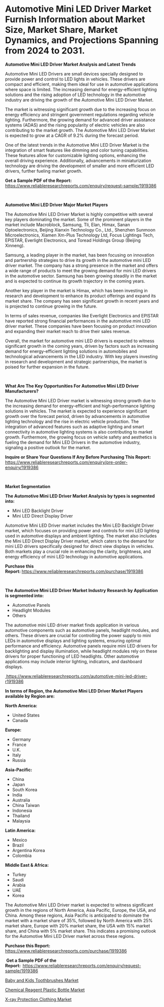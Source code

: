<p><h1>Automotive Mini LED Driver Market Furnish Information about Market Size, Market Share, Market Dynamics, and Projections Spanning from 2024 to 2031.</h1></p><p><strong>Automotive Mini LED Driver Market Analysis and Latest Trends</strong></p>
<p><p>Automotive Mini LED Drivers are small devices specially designed to provide power and control to LED lights in vehicles. These drivers are compact and efficient, making them ideal for use in automotive applications where space is limited. The increasing demand for energy-efficient lighting solutions and the rising adoption of LED technology in the automotive industry are driving the growth of the Automotive Mini LED Driver Market.</p><p>The market is witnessing significant growth due to the increasing focus on energy efficiency and stringent government regulations regarding vehicle lighting. Furthermore, the growing demand for advanced driver assistance systems (ADAS) and the rising popularity of electric vehicles are also contributing to the market growth. The Automotive Mini LED Driver Market is expected to grow at a CAGR of 9.2% during the forecast period.</p><p>One of the latest trends in the Automotive Mini LED Driver Market is the integration of smart features like dimming and color tuning capabilities. These features allow for customizable lighting options, enhancing the overall driving experience. Additionally, advancements in miniaturization technology are driving the development of smaller and more efficient LED drivers, further fueling market growth.</p></p>
<p><strong>Get a Sample PDF of the Report:&nbsp;</strong> <a href="https://www.reliableresearchreports.com/enquiry/request-sample/1919386">https://www.reliableresearchreports.com/enquiry/request-sample/1919386</a></p>
<p>&nbsp;</p>
<p><strong>Automotive Mini LED Driver Major Market Players</strong></p>
<p><p>The Automotive Mini LED Driver Market is highly competitive with several key players dominating the market. Some of the prominent players in the market include Macroblock, Samsung, Tli, Elan, Himax, Sanan Optoelectronics, Beijing Xianxin Technology Co., Ltd., Shenzhen Sunmoon Microelectronics, Xiamen Xm-Plus Technology Ltd, Focus Lightings Tech, EPISTAR, Everlight Electronics, and Toread Holdings Group (Beijing Xinneng).</p><p>Samsung, a leading player in the market, has been focusing on innovation and partnership strategies to drive its growth in the automotive mini LED driver market. The company has a strong presence in the market and offers a wide range of products to meet the growing demand for mini LED drivers in the automotive sector. Samsung has been growing steadily in the market and is expected to continue its growth trajectory in the coming years.</p><p>Another key player in the market is Himax, which has been investing in research and development to enhance its product offerings and expand its market share. The company has seen significant growth in recent years and is projected to continue growing in the future.</p><p>In terms of sales revenue, companies like Everlight Electronics and EPISTAR have reported strong financial performances in the automotive mini LED driver market. These companies have been focusing on product innovation and expanding their market reach to drive their sales revenue.</p><p>Overall, the market for automotive mini LED drivers is expected to witness significant growth in the coming years, driven by factors such as increasing demand for energy-efficient lighting solutions in automobiles and technological advancements in the LED industry. With key players investing in research and development and strategic partnerships, the market is poised for further expansion in the future.</p></p>
<p>&nbsp;</p>
<p><strong>What Are The Key Opportunities For Automotive Mini LED Driver Manufacturers?</strong></p>
<p><p>The Automotive Mini LED Driver market is witnessing strong growth due to the increasing demand for energy-efficient and high-performance lighting solutions in vehicles. The market is expected to experience significant growth over the forecast period, driven by advancements in automotive lighting technology and the rise in electric vehicle production. The integration of advanced features such as adaptive lighting and smart connectivity in automotive lighting systems is also contributing to market growth. Furthermore, the growing focus on vehicle safety and aesthetics is fueling the demand for Mini LED Drivers in the automotive industry, signaling a positive outlook for the market.</p></p>
<p><strong>Inquire or Share Your Questions If Any Before Purchasing This Report:</strong> <a href="https://www.reliableresearchreports.com/enquiry/pre-order-enquiry/1919386">https://www.reliableresearchreports.com/enquiry/pre-order-enquiry/1919386</a></p>
<p>&nbsp;</p>
<p><strong>Market Segmentation</strong></p>
<p><strong>The Automotive Mini LED Driver Market Analysis by types is segmented into:</strong></p>
<p><ul><li>Mini LED Backlight Driver</li><li>Mini LED Direct Display Driver</li></ul></p>
<p><p>Automotive Mini LED Driver market includes the Mini LED Backlight Driver market, which focuses on providing power and controls for mini LED lighting used in automotive displays and ambient lighting. The market also includes the Mini LED Direct Display Driver market, which caters to the demand for mini LED drivers specifically designed for direct view displays in vehicles. Both markets play a crucial role in enhancing the clarity, brightness, and energy efficiency of mini LED technology in automotive applications.</p></p>
<p><strong>Purchase this Report:&nbsp;</strong><a href="https://www.reliableresearchreports.com/purchase/1919386">https://www.reliableresearchreports.com/purchase/1919386</a></p>
<p>&nbsp;</p>
<p><strong>The Automotive Mini LED Driver Market Industry Research by Application is segmented into:</strong></p>
<p><ul><li>Automotive Panels</li><li>Headlight Modules</li><li>Others</li></ul></p>
<p><p>The automotive mini LED driver market finds application in various automotive components such as automotive panels, headlight modules, and others. These drivers are crucial for controlling the power supply to mini LEDs in automotive displays and lighting systems, ensuring optimal performance and efficiency. Automotive panels require mini LED drivers for backlighting and display illumination, while headlight modules rely on these drivers for proper functioning of LED headlights. Other automotive applications may include interior lighting, indicators, and dashboard displays.</p></p>
<p><a href="https://www.reliableresearchreports.com/automotive-mini-led-driver-r1919386">&nbsp;https://www.reliableresearchreports.com/automotive-mini-led-driver-r1919386</a></p>
<p><strong>In terms of Region, the Automotive Mini LED Driver Market Players available by Region are:</strong></p>
<p>
    <p> <strong> North America: </strong>
        <ul>
            <li>United States</li>
            <li>Canada</li>
        </ul>
        </p> 
    <p> <strong> Europe: </strong>
        <ul>
            <li>Germany</li>
            <li>France</li>
            <li>U.K.</li>
            <li>Italy</li>
            <li>Russia</li>
        </ul>
        </p> 
    <p> <strong> Asia-Pacific: </strong>
        <ul>
            <li>China</li>
            <li>Japan</li>
            <li>South Korea</li>
            <li>India</li>
            <li>Australia</li>
            <li>China Taiwan</li>
            <li>Indonesia</li>
            <li>Thailand</li>
            <li>Malaysia</li>
        </ul>
        </p> 
    <p> <strong> Latin America: </strong>
        <ul>
            <li>Mexico</li>
            <li>Brazil</li>
            <li>Argentina Korea</li>
            <li>Colombia</li>
        </ul>
        </p> 
    <p> <strong> Middle East & Africa: </strong>
        <ul>
            <li>Turkey</li>
            <li>Saudi</li>
            <li>Arabia</li>
            <li>UAE</li>
            <li>Korea</li>
        </ul>
    </p>
    </p>
<p><p>The Automotive Mini LED Driver market is expected to witness significant growth in the regions of North America, Asia Pacific, Europe, the USA, and China. Among these regions, Asia Pacific is anticipated to dominate the market with a market share of 35%, followed by North America with 25% market share, Europe with 20% market share, the USA with 15% market share, and China with 5% market share. This indicates a promising outlook for the Automotive Mini LED Driver market across these regions.</p></p>
<p><strong>Purchase this Report: </strong><a href="https://www.reliableresearchreports.com/purchase/1919386">https://www.reliableresearchreports.com/purchase/1919386</a></p>
<p>&nbsp;<strong>Get a Sample PDF of the Report:&nbsp;&nbsp;</strong><a href="https://www.reliableresearchreports.com/enquiry/request-sample/1919386">https://www.reliableresearchreports.com/enquiry/request-sample/1919386</a></p>
<p><strong></strong></p>
<p><p><a href="https://github.com/chabibjrq/Market-Research-Report-List-1/blob/main/baby-and-kids-toothbrushes-market.md">Baby and Kids Toothbrushes Market</a></p><p><a href="https://github.com/JosephMorgajjtiXfg/Market-Research-Report-List-1/blob/main/chemical-reagent-plastic-bottle-market.md">Chemical Reagent Plastic Bottle Market</a></p><p><a href="https://github.com/gracielawharris42024/Market-Research-Report-List-1/blob/main/x-ray-protection-clothing-market.md">X-ray Protection Clothing Market</a></p></p>